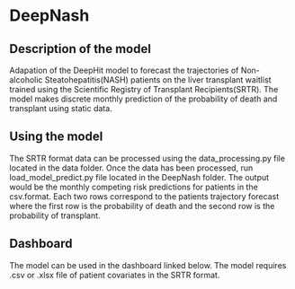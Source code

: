 # DeepNash
## Description of the model 

Adapation of the DeepHit model to forecast the trajectories of Non-alcoholic Steatohepatitis(NASH) patients on the liver transplant waitlist trained using the Scientific Registry of Transplant Recipients(SRTR). The model makes discrete monthly prediction of the probability of death and transplant using static data. 

## Using the model
The SRTR format data can be processed using the data_processing.py file located in the data folder. Once the data has been processed, run load_model_predict.py file located in the DeepNash folder. The output would be the monthly competing risk predictions for patients in the csv.format. Each two rows correspond to the patients trajectory forecast where the first row is the probability of death and the second row is the probability of transplant. 

## Dashboard 
The model can be used in the dashboard linked below. The model requires .csv or .xlsx file of patient covariates in the SRTR format. 


